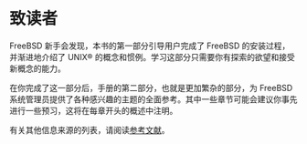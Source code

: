 # 致读者

FreeBSD 新手会发现，本书的第一部分引导用户完成了 FreeBSD 的安装过程，并渐进地介绍了 UNIX® 的概念和惯例。学习这部分只需要你有探索的欲望和接受新概念的能力。

在你完成了这一部分后，手册的第二部分，也就是更加繁杂的部分，为 FreeBSD 系统管理员提供了各种感兴趣的主题的全面参考。其中一些章节可能会建议你事先进行一些预习，这将在每章开头的概述中注明。

有关其他信息来源的列表，请阅读[参考文献](https://docs.freebsd.org/en/books/handbook/bibliography/index.html#bibliography)。
